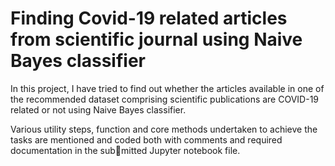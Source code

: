 # Finding Covid-19 related articles from scientific journal using Naive Bayes classifier

In this project, I have tried to find out whether the articles available in one of the
recommended dataset comprising scientific publications are COVID-19 related or not
using Naive Bayes classifier.

Various utility steps, function and core methods undertaken to achieve the tasks are
mentioned and coded both with comments and required documentation in the submitted Jupyter notebook file.
